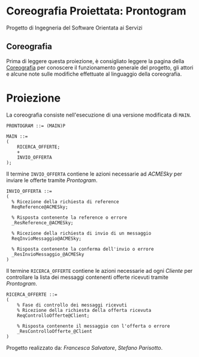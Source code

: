 # Coreografia Proiettata: Prontogram
Progetto di Ingegneria del Software Orientata ai Servizi

## Coreografia

Prima di leggere questa proiezione, è consigliato leggere la pagina della [Coreografia](docs/coreografia.md) per conoscere il funzionamento generale del progetto, gli attori e alcune note sulle modifiche effettuate al linguaggio della coreografia.

# Proiezione

La coreografia consiste nell'esecuzione di una versione modificata di `MAIN`.

```
PRONTOGRAM ::= (MAIN)P

MAIN ::=
(
	RICERCA_OFFERTE;
	+
	INVIO_OFFERTA
);
```

Il termine `INVIO_OFFERTA` contiene le azioni necessarie ad *ACMESky* per inviare le offerte tramite *Prontogram*.

```
INVIO_OFFERTA ::=
(
  % Ricezione della richiesta di reference
  ReqReference@ACMESky;

  % Risposta contenente la reference o errore
  _ResReference_@ACMESky;
  
  % Ricezione della richiesta di invio di un messaggio
  ReqInvioMessaggio@ACMESky;

  % Risposta contenente la conferma dell'invio o errore
  _ResInvioMessaggio_@ACMESky
)
```

Il termine `RICERCA_OFFERTE` contiene le azioni necessarie ad ogni *Cliente* per controllare la lista dei messaggi contenenti offerte ricevuti tramite *Prontogram*.

```
RICERCA_OFFERTE ::=
(
	% Fase di controllo dei messaggi ricevuti
	% Ricezione della richiesta della offerta ricevuta
	ReqControlloOfferte@Client;

	% Risposta contenente il messaggio con l'offerta o errore
	_ResControlloOfferte_@Client
)
```

Progetto realizzato da: *Francesca Salvatore*, *Stefano Parisotto*.
